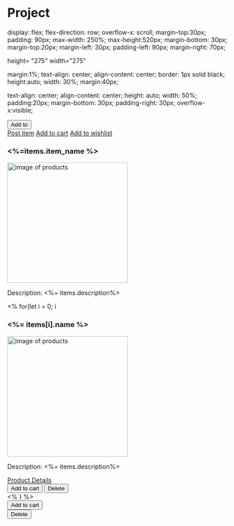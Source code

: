 # Project


display: flex;
flex-direction: row;
overflow-x: scroll;
margin-top:30px;
padding: 90px;
max-width: 250%;
max-height:520px;
margin-bottom: 30px;
margin-top:20px;
margin-left: 30px;
padding-left: 90px;
margin-right: 70px;



height= "275" width="275"

margin:1%;
text-align: center;
align-content: center;
border: 1px solid black;
height:auto;
width: 30%;
margin:40px;


text-align: center;
align-content: center;
height: auto;
width: 50%;
padding:20px;
margin-bottom: 30px;
padding-right: 30px;
overflow-x:visible;




<div class="dropdown">
  <button class="btn btn-secondary dropdown-toggle" type="button" id="dropdownMenuButton" data-toggle="dropdown" aria-haspopup="true" aria-expanded="false">
    Add to
  </button>
  <div class="dropdown-menu" aria-labelledby="dropdownMenuButton">
    <a class="dropdown-item" href="/get_postItem/<%=users.id%>">Post item</a>
    <a class="dropdown-item" href="#">Add to cart</a>
    <a class="dropdown-item" href="/wishlist/<%=users.id%>">Add to wishlist</a>
  </div>
</div>




<div class="container">
    <h3><%=items.item_name %></h3>
      <div>
          <img src="<%=items.img_url%>" alt='image of products' height= "275" width="275">
      </div>
       <div>
          <p>Description: <%= items.description%></p>
       </div>
</div>




<div class="container">
    <% for(let i = 0; i<items.length; i++){ %>
        <div class="card">
        <h3><%= items[i].name %></h3>
        <div><img src="<%=items[i].img_url%>" alt='image of products' height= "275" width="275"></div>
         <p>Description: <%= items.description%></p>
        <div><a class="btn btn-secondary btn-sm btn-block" href="/product_details/<%=items[i].id%>">Product Details</a></div>
        <button type="button" class="btn-sm">Add to cart</button>
        <button type="button" class="btn-sm">Delete</button>
        </div>
    <% } %>
</div>

<div>
   <button type="button" class="btn-sm">Add to cart</button>
</div>
<div class="deletion">
  <button type="button" name="button">Delete</button>
</div>
